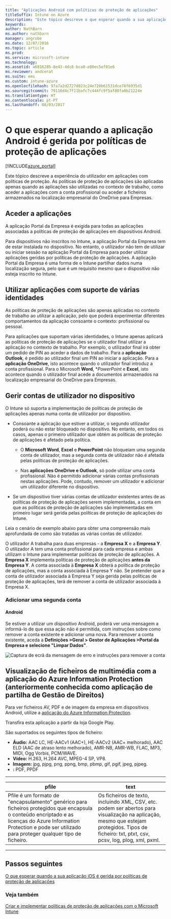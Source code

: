 ```yaml
---
title: "Aplicações Android com políticas de proteção de aplicações"
titleSuffix: Intune on Azure
description: "Este tópico descreve o que esperar quando a sua aplicação Android é gerida por políticas de proteção de aplicações.\""
keywords: 
author: NathBarn
ms.author: nathbarn
manager: angrobe
ms.date: 12/07/2016
ms.topic: article
ms.prod: 
ms.service: microsoft-intune
ms.technology: 
ms.assetid: a6816285-8e43-4dc8-bca0-e80ec5ef01e6
ms.reviewer: andcerat
ms.suite: ems
ms.custom: intune-azure
ms.openlocfilehash: 97a7a2d2727d823c24e720b61531dce78f6935d1
ms.sourcegitcommit: 79116d4c7f11bafc7c444fc9f5af80fa0b21224e
ms.translationtype: HT
ms.contentlocale: pt-PT
ms.lasthandoff: 08/03/2017
---
```

# <a name="what-to-expect-when-your-android-app-is-managed-by-app-protection-policies"></a>O que esperar quando a aplicação Android é gerida por políticas de proteção de aplicações 

[!INCLUDE[azure_portal](./includes/azure_portal.md)]

Este tópico descreve a experiência do utilizador em aplicações com políticas de proteção. As políticas de proteção de aplicações são aplicadas apenas quando as aplicações são utilizadas no contexto de trabalho, como aceder a aplicações com a conta profissional ou aceder a ficheiros armazenados na localização empresarial do OneDrive para Empresas.
##  <a name="accessing-apps"></a>Aceder a aplicações

A aplicação Portal da Empresa é exigida para todas as aplicações associadas a políticas de proteção de aplicações em dispositivos Android.

Para dispositivos não inscritos no Intune, a aplicação Portal da Empresa tem de estar instalada no dispositivo. No entanto, o utilizador não tem de utilizar ou iniciar sessão na aplicação Portal da Empresa para poder utilizar aplicações geridas por políticas de proteção de aplicações.
A aplicação Portal da Empresa é uma forma de o Intune partilhar dados numa localização segura, pelo que é um requisito mesmo que o dispositivo não esteja inscrito no Intune.


##  <a name="using-apps-with-multi-identity-support"></a>Utilizar aplicações com suporte de várias identidades

As políticas de proteção de aplicações são apenas aplicadas no contexto de trabalho ao utilizar a aplicação, pelo que poderá experimentar diferentes comportamentos da aplicação consoante o contexto: profissional ou pessoal.

Para aplicações que suportam várias identidades, o Intune apenas aplicará as políticas de proteção de aplicações se o utilizador final utilizar a aplicação no contexto de trabalho.  Por exemplo, o utilizador final irá obter um pedido de PIN ao aceder a dados de trabalho.  Para a **aplicação Outlook**, é pedido ao utilizador final um PIN ao iniciar a aplicação. Para a **aplicação OneDrive**, isto acontece quando o utilizador final introduz a conta profissional.  Para o Microsoft **Word**, **PowerPoint* e **Excel**, isto acontece quando o utilizador final acede a documentos armazenados na localização empresarial do OneDrive para Empresas.
##  <a name="managing-user-accounts-on-the-device"></a>Gerir contas de utilizador no dispositivo

O Intune só suporta a implementação de políticas de proteção de aplicações apenas numa conta de utilizador por dispositivo.

* Consoante a aplicação que estiver a utilizar, o segundo utilizador poderá ou não estar bloqueado no dispositivo. No entanto, em todos os casos, apenas o primeiro utilizador que obtém as políticas de proteção de aplicações é afetado pela política.

  * O **Microsoft Word**, **Excel** e **PowerPoint** não bloqueiam uma segunda conta de utilizador, mas a segunda conta de utilizador não é afetada pelas políticas de proteção de aplicações.

  * Nas **aplicações OneDrive e Outlook**, só pode utilizar uma conta profissional.  Não é permitido adicionar várias contas profissionais nestas aplicações.  Pode, contudo, remover um utilizador e adicionar um utilizador diferente no dispositivo.


* Se um dispositivo tiver várias contas de utilizador existentes antes de as políticas de proteção de aplicações serem implementadas, a conta em que as políticas de proteção de aplicações são implementadas em primeiro lugar será gerida pelas políticas de proteção de aplicações do Intune.


Leia o cenário de exemplo abaixo para obter uma compreensão mais aprofundada de como são tratadas as várias contas de utilizador.

O utilizador A trabalha para duas empresas - a **Empresa X** e a **Empresa Y**. O utilizador A tem uma conta profissional para cada empresa e ambas utilizam o Intune para implementar políticas de proteção de aplicações. A **Empresa X** implementa políticas de proteção de aplicações **antes da** **Empresa Y**. A conta associada à **Empresa X** obterá a política de proteção de aplicações, mas a conta associada à Empresa Y não. Se pretender que a conta de utilizador associada à Empresa Y seja gerida pelas políticas de proteção de aplicações, terá de remover a conta de utilizador associada à Empresa X.
### <a name="adding-a-second-account"></a>Adicionar uma segunda conta
####  <a name="android"></a>Android
Se estiver a utilizar um dispositivo Android, poderá ver uma mensagem a informá-lo de que essa ação não é permitida, com instruções sobre como remover a conta existente e adicionar uma nova.  Para remover a conta existente, aceda a **Definições &gt;Geral &gt; Gestor de Aplicações &gt;Portal da Empresa e selecione "Limpar Dados"**.

![Captura de ecrã da mensagem de erro e instruções para remover a conta](./media/android-switch-user.png)

##  <a name="viewing-media-files-with-the-azure-information-protection-app-previously-known-as-rights-management-sharing-app"></a>Visualização de ficheiros de multimédia com a aplicação do Azure Information Protection (anteriormente conhecida como aplicação de partilha de Gestão de Direitos)
Para ver ficheiros AV, PDF e de imagem da empresa em dispositivos Android, utilize a [aplicação do Azure Information Protection](https://play.google.com/store/apps/details?id=com.microsoft.ipviewer).

Transfira esta aplicação a partir da loja Google Play.  

São suportados os seguintes tipos de ficheiro:

* **Áudio:** AAC LC, HE-AACv1 (AAC+), HE-AACv2 (AAC+ melhorado), AAC ELD (AAC de atraso lento melhorado), AMR-NB, AMR-WB, FLAC, MP3, MIDI, Ogg Vorbis, PCM/WAVE.
* **Vídeo:** H.263, H.264 AVC, MPEG-4 SP, VP8.
* **Imagem:** jpg, pjpg, png, ppng, bmp, pbmp, gif, pgif, jpeg, pjpeg.
* **:** PDF, PPDF

------------
|**pfile**|**text**|
|----|----|
|Pfile é um formato de "encapsulamento" genérico para ficheiros protegidos que encapsula o conteúdo encriptado e as licenças do Azure Information Protection e pode ser utilizado para proteger qualquer tipo de ficheiro.|Os ficheiros de texto, incluindo XML, CSV, etc. podem ser abertos para visualização na aplicação, mesmo que estejam protegidos. Tipos de ficheiro: txt, ptxt, csv, pcsv, log, plog, xml, pxml.|
---------------
## <a name="next-steps"></a>Passos seguintes
[O que esperar quando a sua aplicação iOS é gerida por políticas de proteção de aplicações](app-protection-enabled-apps-ios.md)

### <a name="see-also"></a>Veja também
[Criar e implementar políticas de proteção de aplicações com o Microsoft Intune](app-protection-policies.md)
